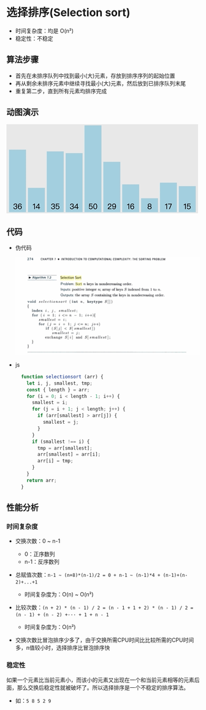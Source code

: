 # 选择排序(Selection sort)

- 时间复杂度：均是 O(n²)
- 稳定性：不稳定

## 算法步骤

- 首先在未排序队列中找到最小(大)元素，存放到排序序列的起始位置
- 再从剩余未排序元素中继续寻找最小(大)元素，然后放到已排序队列末尾
- 重复第二步，直到所有元素均排序完成

## 动图演示

![选择排序](./index.gif)

## 代码

- 伪代码

  ![selectionsort](../../assets/selection_sort_pseudo_code.png)

- js

  ```js
    function selectionsort (arr) {
      let i, j, smallest, tmp;
      const { length } = arr; 
      for (i = 0; i < length - 1; i++) {
        smallest = i;
        for (j = i + 1; j < length; j++) {
          if (arr[smallest] > arr[j]) {
            smallest = j;
          }
        }
        if (smallest !== i) {
          tmp = arr[smallest];
          arr[smallest] = arr[i];
          arr[i] = tmp;
        }
      }
      return arr;
    }
  ```

## 性能分析

### 时间复杂度

- 交换次数：0 ~ n-1
  - 0：正序数列
  - n-1：反序数列

- 总赋值次数：`n-1 ~ (n+8)*(n-1)/2 = 0 + n-1 ~ (n-1)*4 + (n-1)+(n-2)+...+1`
  - 时间复杂度为：O(n) ~ O(n²)
- 比较次数：`(n + 2) * (n - 1) / 2 = (n - 1 + 1 + 2) * (n - 1) / 2 = (n - 1) + (n - 2) +··· + 1 + n - 1`
  - 时间复杂度为：O(n²)

- 交换次数比冒泡排序少多了，由于交换所需CPU时间比比较所需的CPU时间多，n值较小时，选择排序比冒泡排序快

### 稳定性

如果一个元素比当前元素小，而该小的元素又出现在一个和当前元素相等的元素后面，那么交换后稳定性就被破坏了。所以选择排序是一个不稳定的排序算法。

- 如：`5 8 5 2 9`
